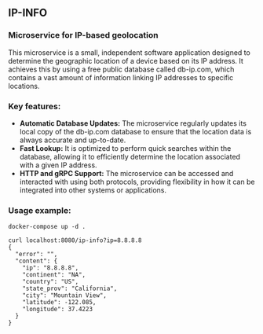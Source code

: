 ## IP-INFO
### Microservice for IP-based geolocation
This microservice is a small, independent software application designed to determine the geographic location of a device based on its IP address. It achieves this by using a free public database called db-ip.com, which contains a vast amount of information linking IP addresses to specific locations.
### Key features:
* **Automatic Database Updates:** The microservice regularly updates its local copy of the db-ip.com database to ensure that the location data is always accurate and up-to-date.
* **Fast Lookup:** It is optimized to perform quick searches within the database, allowing it to efficiently determine the location associated with a given IP address.
* **HTTP and gRPC Support:** The microservice can be accessed and interacted with using both protocols, providing flexibility in how it can be integrated into other systems or applications.
### Usage example:
```shell
docker-compose up -d .
```
```shell
curl localhost:8080/ip-info?ip=8.8.8.8
{
  "error": "",
  "content": {
    "ip": "8.8.8.8",
    "continent": "NA",
    "country": "US",
    "state_prov": "California",
    "city": "Mountain View",
    "latitude": -122.085,
    "longitude": 37.4223
  }
}
```